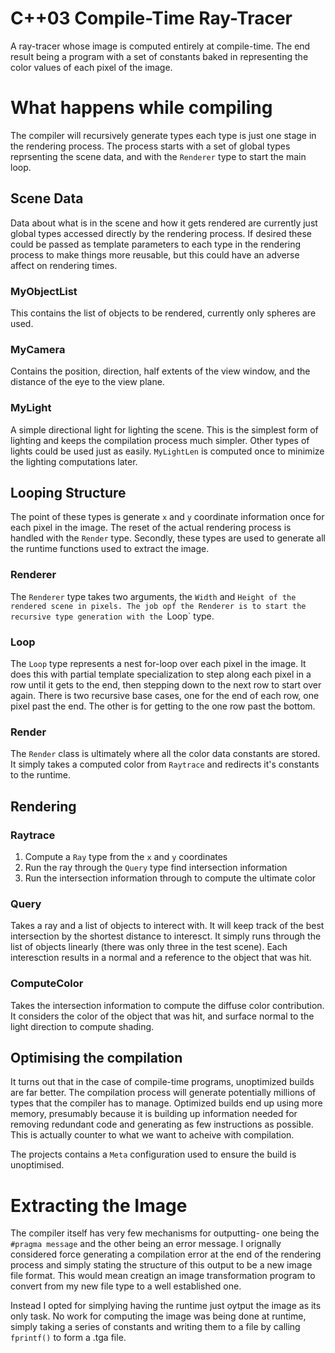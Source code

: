 # C++03 Compile-Time Ray-Tracer
A ray-tracer whose image is computed entirely at compile-time. The end result being a program with a set of constants baked in representing the color values of each pixel of the image.

# What happens while compiling

The compiler will recursively generate types each type is just one stage in the rendering process. The process starts with a set of global types reprsenting the scene data, and with the `Renderer` type to start the main loop.

## Scene Data

Data about what is in the scene and how it gets rendered are currently just global types accessed directly by the rendering process. If desired these could be passed as template parameters to each type in the rendering process to make things more reusable, but this could have an adverse affect on rendering times.

### MyObjectList

This contains the list of objects to be rendered, currently only spheres are used.

### MyCamera

Contains the position, direction, half extents of the view window, and the distance of the eye to the view plane.

### MyLight

A simple directional light for lighting the scene. This is the simplest form of lighting and keeps the compilation process much simpler. Other types of lights could be used just as easily. `MyLightLen` is computed once to minimize the lighting computations later.

## Looping Structure

The point of these types is generate `x` and `y` coordinate information once for each pixel in the image. The reset of the actual rendering process is handled with the `Render` type. Secondly, these types are used to generate all the runtime functions used to extract the image.

### Renderer

The `Renderer` type takes two arguments, the `Width` and `Height of the rendered scene in pixels. The job opf the Renderer is to start the recursive type generation with the `Loop` type. 

### Loop

The `Loop` type represents a nest for-loop over each pixel in the image. It does this with partial template specialization to step along each pixel in a row until it gets to the end, then stepping down to the next row to start over again. There is two recursive base cases, one for the end of each row, one pixel past the end. The other is for getting to the one row past the bottom.

### Render

The `Render` class is ultimately where all the color data constants are stored. It simply takes a computed color from `Raytrace` and redirects it's constants to the runtime.

## Rendering

### Raytrace

1. Compute a `Ray` type from the `x` and `y` coordinates
2. Run the ray through the `Query` type find intersection information
3. Run the intersection information through to compute the ultimate color

### Query

Takes a ray and a list of objects to interect with. It will keep track of the best intersection by the shortest distance to interesct. It simply runs through the list of objects linearly (there was only three in the test scene). Each interesction results in a normal and a reference to the object that was hit.

### ComputeColor

Takes the intersection information to compute the diffuse color contribution. It considers the color of the object that was hit, and surface normal to the light direction to compute shading.

## Optimising the compilation

It turns out that in the case of compile-time programs, unoptimized builds are far better. The compilation process will generate potentially millions of types that the compiler has to manage. Optimized builds end up using more memory, presumably because it is building up information needed for removing redundant code and generating as few instructions as possible. This is actually counter to what we want to acheive with compilation.

The projects contains a `Meta` configuration used to ensure the build is unoptimised.


# Extracting the Image

The compiler itself has very few mechanisms for outputting- one being the `#pragma message` and the other being an error message. I orignally considered force generating a compilation error at the end of the rendering process and simply stating the structure of this output to be a new image file format. This would mean creatign an image transformation program to convert from my new file type to a well established one.

Instead I opted for simplying having the runtime just oytput the image as its only task. No work for computing the image was being done at runtime, simply taking a series of constants and writing them to a file by calling `fprintf()` to form a .tga file.
